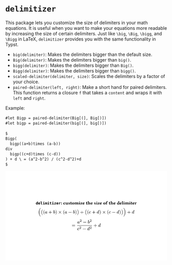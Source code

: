 # `delimitizer`

This package lets you customize the size of delimiters in your math equations. It is useful when you want to make your equations more readable by increasing the size of certain delimiters. Just like `\big`, `\Big`, `\bigg`, and `\Bigg` in LaTeX, `delimitizer` provides you with the same functionality in Typst.

- `big(delimiter)`: Makes the delimiters bigger than the default size.
- `Big(delimiter)`: Makes the delimiters bigger than `big()`.
- `bigg(delimiter)`: Makes the delimiters bigger than `Big()`.
- `Bigg(delimiter)`: Makes the delimiters bigger than `bigg()`.
- `scaled-delimiter(delimiter, size)`: Scales the delimiters by a factor of your choice.
- `paired-delimiter(left, right)`: Make a short hand for paired delimiters. This function returns a closure `f` that takes a `content` and wraps it with `left` and `right`.

Example:
```typst
#let Bigp = paired-delimiter(Big[(], Big[)])
#let bigp = paired-delimiter(big[(], big[)])

$
Bigp(
  bigp((a+b)times (a-b))
div
  bigp((c+d)times (c-d))
) + d \ = (a^2-b^2) / (c^2-d^2)+d
$
```

![demo](./demo.svg)